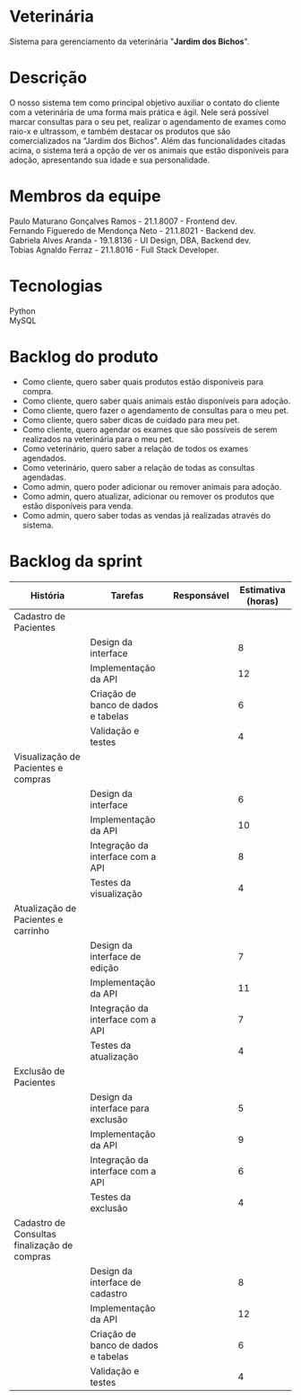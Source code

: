 # Veterinária

Sistema para gerenciamento da veterinária "**Jardim dos Bichos**".

# Descrição

O nosso sistema tem como principal objetivo auxiliar o contato do cliente com a veterinária de uma forma mais prática e ágil.
Nele será possível marcar consultas para o seu pet, realizar o agendamento de exames como raio-x e ultrassom, e também destacar os produtos que são comercializados na "Jardim dos Bichos".
Além das funcionalidades citadas acima, o sistema terá a opção de ver os animais que estão disponíveis para adoção, apresentando sua idade e sua personalidade.

# Membros da equipe
Paulo Maturano Gonçalves Ramos - 21.1.8007 - Frontend dev.<br>
Fernando Figueredo de Mendonça Neto - 21.1.8021 - Backend dev.<br>
Gabriela Alves Aranda - 19.1.8136 - UI Design, DBA, Backend dev.<br>
Tobias Agnaldo Ferraz - 21.1.8016 - Full Stack Developer.<br>

# Tecnologias

Python<br>
MySQL

# Backlog do produto

- Como cliente, quero saber quais produtos estão disponíveis para compra.
- Como cliente, quero saber quais animais estão disponíveis para adoção.
- Como cliente, quero fazer o agendamento de consultas para o meu pet.
- Como cliente, quero saber dicas de cuidado para meu pet.
- Como cliente, quero agendar os exames que são possíveis de serem realizados na veterinária para o meu pet.
- Como veterinário, quero saber a relação de todos os exames agendados.
- Como veterinário, quero saber a relação de todas as consultas agendadas.
- Como admin, quero poder adicionar ou remover animais para adoção.
- Como admin, quero atualizar, adicionar ou remover os produtos que estão disponíveis para venda.
- Como admin, quero saber todas as vendas já realizadas através do sistema.



# Backlog da sprint


|História|	Tarefas|	Responsável|	Estimativa (horas)|
|------------- | ------------- | ------------- | ------------- |
Cadastro de Pacientes|	
||Design da interface| |	8|
||Implementação da API|	|	12|
||Criação de banco de dados e tabelas|	|	6|
||Validação e testes|	|	4|
Visualização de Pacientes e compras|	
||Design da interface|	|	6|
||Implementação da API|	| 10|
||Integração da interface com a API||	8|
||Testes da visualização|	|	4|
Atualização de Pacientes e carrinho|	
||Design da interface de edição|	|	7|
||Implementação da API|	|	11|
||Integração da interface com a API|	|	7|
||Testes da atualização|	|	4|
Exclusão de Pacientes|	
||Design da interface para exclusão|	|	5|
||Implementação da API|	|	9|
||Integração da interface com a API|	|	6|
||Testes da exclusão|	|	4|
Cadastro de Consultas finalização de compras|
||Design da interface de cadastro|	|	8|
||Implementação da API|	|	12|
||Criação de banco de dados e tabelas|	|	6|
||Validação e testes|	|	4|
